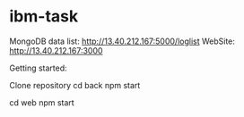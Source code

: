 # ibm-task
MongoDB data list: http://13.40.212.167:5000/loglist
WebSite:  http://13.40.212.167:3000

Getting started:

Clone repository
cd back
npm start

cd web 
npm start
